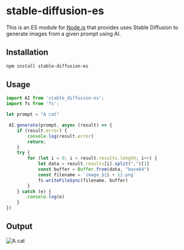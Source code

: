# stable-diffusion-es

This is an ES module for [Node.js](https://nodejs.org/en/) that provides uses Stable Diffusion to generate images from a given prompt using AI.

## Installation

```bash
npm install stable-diffusion-es
```

## Usage

```js
import AI from 'stable_diffusion-es';
import fs from 'fs';

let prompt = "A cat"

 AI.generate(prompt, async (result) => {
    if (result.error) {
        console.log(result.error)
        return;
    }
    try {
        for (let i = 0; i < result.results.length; i++) {
            let data = result.results[i].split(",")[1]
            const buffer = Buffer.from(data, "base64")
            const filename = `image_${i + 1}.png`
            fs.writeFileSync(filename, buffer)
        }
    } catch (e) {
        console.log(e)
    }
})
```

## Output

![A cat](https://i.ibb.co/qnThjNb/image-2.jpg)



